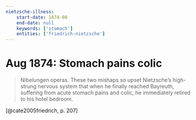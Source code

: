 ```yaml
---
nietzsche-illness:
    start-date: 1874-08
    end-date: null
    keywords: ['stomach']
    entities: ['friedrich-nietzsche']
---
```


# Aug 1874: Stomach pains colic

> Nibelungen operas. These two mishaps so upset Nietzsche’s high-strung nervous
> system that when he finally reached Bayreuth, suffering from acute stomach
> pains and colic, he immediately retired to his hotel bedroom.

[@cate2005friedrich, p. 207]
